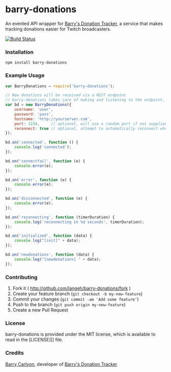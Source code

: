 # barry-donations
An evented API wrapper for [Barry's Donation Tracker](http://don.barrycarlyon.co.uk/), a service that makes tracking donations 
easier for Twitch broadcasters.

[![Build Status](https://travis-ci.org/Lange/barry-donations.svg?branch=master)](https://travis-ci.org/Lange/barry-donations)

### Installation
```
npm install barry-donations
```

### Example Usage
```javascript
var BarryDonations = require('barry-donations');

// New donations will be received via a REST endpoint
// barry-donations takes care of making and listening to the endpoint, but you must supply the hostname
var bd = new BarryDonations({
    username: 'user',
    password: 'pass',
    hostname: 'http://yourserver.com',
    port: 1234,     // optional, will use a random port if not supplied
    reconnect: true // optional, attempt to automatically reconnect when disconnected. defaults to true.
});

bd.on('connected', function () {
    console.log('connected');
});

bd.on('connectfail', function (e) {
    console.error(e);
});

bd.on('error', function (e) {
    console.error(e);
});

bd.on('disconnected', function (e) {
    console.error(e);
});

bd.on('reconnecting', function (timerDuration) {
    console.log('reconnecting in %d seconds', timerDuration);
});

bd.on('initialized', function (data) {
    console.log("[init]" + data);
});

bd.on('newdonations', function (data) {
    console.log("[newdonations] " + data);
});
```

### Contributing
1. Fork it ( http://github.com/langeh/barry-donations/fork )
2. Create your feature branch (`git checkout -b my-new-feature`)
3. Commit your changes (`git commit -am 'Add some feature'`)
4. Push to the branch (`git push origin my-new-feature`)
5. Create a new Pull Request

### License
barry-donations is provided under the MIT license, which is available to read in the [LICENSE][] file.

### Credits
[Barry Carlyon](http://barrycarlyon.co.uk/), developer of [Barry's Donation Tracker](http://don.barrycarlyon.co.uk/)

